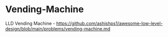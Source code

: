 # Vending-Machine
LLD Vending Machine - https://github.com/ashishps1/awesome-low-level-design/blob/main/problems/vending-machine.md

